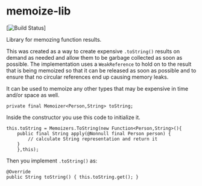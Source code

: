 # memoize-lib

[![Build Status](https://travis-ci.com/jarrodhroberson/memoize-lib.svg?branch=master)]

Library for memozing function results.

This was created as a way to create expensive `.toString()` results on demand as needed and allow them to be garbage collected as soon as possible. The implementation uses a `WeakReference` to hold on to the result that is being memoized so that it can be released as soon as possible and to ensure that no circular references end up causing memory leaks.

It can be used to memoize any other types that may be expensive in time and/or space as well.

```
private final Memoizer<Person,String> toString;
```
Inside the constructor you use this code to initialize it.
```
this.toString = Memoizers.ToString(new Function<Person,String>(){
	public final String apply(@Nonnull final Person person) {
		// calculate String representation and return it
	}
	},this);
```
Then you implement `.toString()` as:
```
@Override
public String toString() { this.toString.get(); }
```
